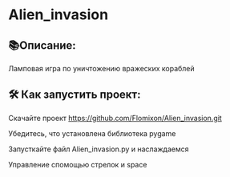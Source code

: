 # Alien_invasion

## :books:Описание:
  Ламповая игра по уничтожению вражеских кораблей

## :hammer_and_wrench: Как запустить проект:
Скачайте проект https://github.com/Flomixon/Alien_invasion.git

Убедитесь, что установлена библиотека pygame

Запусткайте файл Alien_invasion.py и наслаждаемся

Управление спомощью стрелок и space
